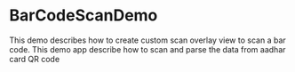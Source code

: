 # BarCodeScanDemo
This demo describes how to create custom scan overlay view to scan a bar code.
This demo app describe how to scan and parse the data from aadhar card QR code
